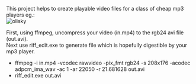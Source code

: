 This project helps to create playable video files for a class of cheap mp3 players eg.:<br>
![olisky](https://github.com/user-attachments/assets/8e03b41f-e4e8-41b2-b3a0-15d877d5f081)

First, using ffmpeg, uncompress your video (in.mp4) to the rgb24 avi file (out.avi).<br>
Next use riff_edit.exe to generate file which is hopefully digestible by your mp3 player.<br>
- ffmpeg -i in.mp4 -vcodec rawvideo -pix_fmt rgb24 -s 208x176 -acodec adpcm_ima_wav -ac 1 -ar 22050 -r 21.681628 out.avi
- riff_edit.exe out.avi
